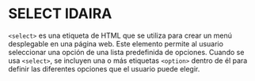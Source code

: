 # SELECT IDAIRA


`<select>` es una etiqueta de HTML que se utiliza para crear un menú desplegable en una página web. Este elemento permite al usuario seleccionar una opción de una lista predefinida de opciones. Cuando se usa `<select>`, se incluyen una o más etiquetas `<option>` dentro de él para definir las diferentes opciones que el usuario puede elegir.
